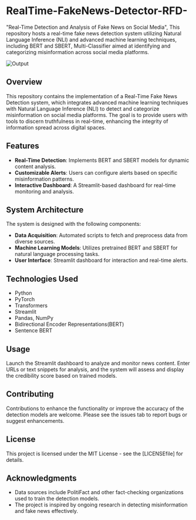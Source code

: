 # RealTime-FakeNews-Detector-RFD-
 "Real-Time Detection and Analysis of Fake News on Social  Media", This repository hosts a real-time fake news detection system utilizing Natural Language Inference (NLI) and advanced machine learning techniques, including BERT and SBERT, Multi-Classifier aimed at identifying and categorizing misinformation across social media platforms.

 ![Output](https://github.com/kirann05/RealTime-FakeNews-Detector-RFD-/assets/162405255/8713caa2-f193-499a-85af-fa039142635a)

 ## Overview
This repository contains the implementation of a Real-Time Fake News Detection system, which integrates advanced machine learning techniques with Natural Language Inference (NLI) to detect and categorize misinformation on social media platforms. The goal is to provide users with tools to discern truthfulness in real-time, enhancing the integrity of information spread across digital spaces.

## Features
- **Real-Time Detection**: Implements BERT and SBERT models for dynamic content analysis.
- **Customizable Alerts**: Users can configure alerts based on specific misinformation patterns.
- **Interactive Dashboard**: A Streamlit-based dashboard for real-time monitoring and analysis.

## System Architecture
The system is designed with the following components:
- **Data Acquisition**: Automated scripts to fetch and preprocess data from diverse sources.
- **Machine Learning Models**: Utilizes pretrained BERT and SBERT for natural language processing tasks.
- **User Interface**: Streamlit dashboard for interaction and real-time alerts.

## Technologies Used
- Python
- PyTorch
- Transformers
- Streamlit
- Pandas, NumPy
- Bidirectional Encoder Representations(BERT)
- Sentence BERT

## Usage
Launch the Streamlit dashboard to analyze and monitor news content. Enter URLs or text snippets for analysis, and the system will assess and display the credibility score based on trained models.

## Contributing
Contributions to enhance the functionality or improve the accuracy of the detection models are welcome. Please see the issues tab to report bugs or suggest enhancements.

## License
This project is licensed under the MIT License - see the [LICENSEfile] for details.

## Acknowledgments
- Data sources include PolitiFact and other fact-checking organizations used to train the detection models.
- The project is inspired by ongoing research in detecting misinformation and fake news effectively.




